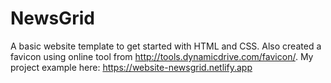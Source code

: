 # NewsGrid
A basic website template to get started with HTML and CSS.
Also created a favicon using online tool from  http://tools.dynamicdrive.com/favicon/.
My project example here: https://website-newsgrid.netlify.app
